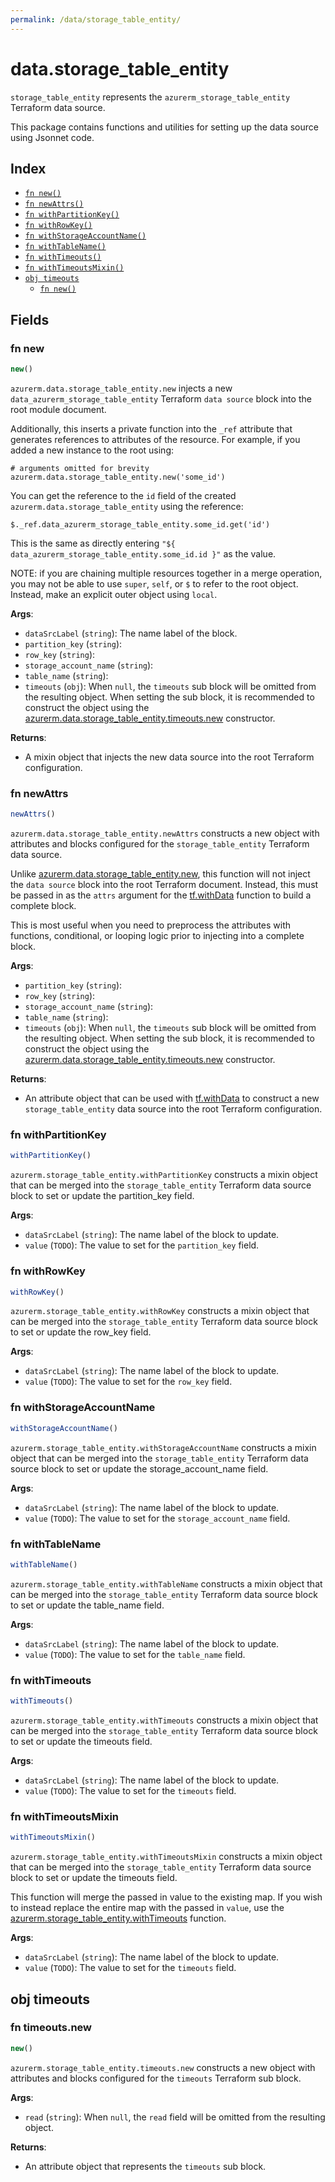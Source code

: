 ```yaml
---
permalink: /data/storage_table_entity/
---
```


# data.storage_table_entity

`storage_table_entity` represents the `azurerm_storage_table_entity` Terraform data source.



This package contains functions and utilities for setting up the data source using Jsonnet code.


## Index

* [`fn new()`](#fn-new)
* [`fn newAttrs()`](#fn-newattrs)
* [`fn withPartitionKey()`](#fn-withpartitionkey)
* [`fn withRowKey()`](#fn-withrowkey)
* [`fn withStorageAccountName()`](#fn-withstorageaccountname)
* [`fn withTableName()`](#fn-withtablename)
* [`fn withTimeouts()`](#fn-withtimeouts)
* [`fn withTimeoutsMixin()`](#fn-withtimeoutsmixin)
* [`obj timeouts`](#obj-timeouts)
  * [`fn new()`](#fn-timeoutsnew)

## Fields

### fn new

```ts
new()
```


`azurerm.data.storage_table_entity.new` injects a new `data_azurerm_storage_table_entity` Terraform `data source`
block into the root module document.

Additionally, this inserts a private function into the `_ref` attribute that generates references to attributes of the
resource. For example, if you added a new instance to the root using:

    # arguments omitted for brevity
    azurerm.data.storage_table_entity.new('some_id')

You can get the reference to the `id` field of the created `azurerm.data.storage_table_entity` using the reference:

    $._ref.data_azurerm_storage_table_entity.some_id.get('id')

This is the same as directly entering `"${ data_azurerm_storage_table_entity.some_id.id }"` as the value.

NOTE: if you are chaining multiple resources together in a merge operation, you may not be able to use `super`, `self`,
or `$` to refer to the root object. Instead, make an explicit outer object using `local`.

**Args**:
  - `dataSrcLabel` (`string`): The name label of the block.
  - `partition_key` (`string`): 
  - `row_key` (`string`): 
  - `storage_account_name` (`string`): 
  - `table_name` (`string`): 
  - `timeouts` (`obj`):  When `null`, the `timeouts` sub block will be omitted from the resulting object. When setting the sub block, it is recommended to construct the object using the [azurerm.data.storage_table_entity.timeouts.new](#fn-storagetableentitytimeoutsnew) constructor.

**Returns**:
- A mixin object that injects the new data source into the root Terraform configuration.


### fn newAttrs

```ts
newAttrs()
```


`azurerm.data.storage_table_entity.newAttrs` constructs a new object with attributes and blocks configured for the `storage_table_entity`
Terraform data source.

Unlike [azurerm.data.storage_table_entity.new](#fn-storagetableentitynew), this function will not inject the `data source`
block into the root Terraform document. Instead, this must be passed in as the `attrs` argument for the
[tf.withData](https://github.com/tf-libsonnet/core/tree/main/docs#fn-withdata) function to build a complete block.

This is most useful when you need to preprocess the attributes with functions, conditional, or looping logic prior to
injecting into a complete block.

**Args**:
  - `partition_key` (`string`): 
  - `row_key` (`string`): 
  - `storage_account_name` (`string`): 
  - `table_name` (`string`): 
  - `timeouts` (`obj`):  When `null`, the `timeouts` sub block will be omitted from the resulting object. When setting the sub block, it is recommended to construct the object using the [azurerm.data.storage_table_entity.timeouts.new](#fn-storagetableentitytimeoutsnew) constructor.

**Returns**:
  - An attribute object that can be used with [tf.withData](https://github.com/tf-libsonnet/core/tree/main/docs#fn-withdata) to construct a new `storage_table_entity` data source into the root Terraform configuration.


### fn withPartitionKey

```ts
withPartitionKey()
```

`azurerm.storage_table_entity.withPartitionKey` constructs a mixin object that can be merged into the `storage_table_entity`
Terraform data source block to set or update the partition_key field.



**Args**:
  - `dataSrcLabel` (`string`): The name label of the block to update.
  - `value` (`TODO`): The value to set for the `partition_key` field.


### fn withRowKey

```ts
withRowKey()
```

`azurerm.storage_table_entity.withRowKey` constructs a mixin object that can be merged into the `storage_table_entity`
Terraform data source block to set or update the row_key field.



**Args**:
  - `dataSrcLabel` (`string`): The name label of the block to update.
  - `value` (`TODO`): The value to set for the `row_key` field.


### fn withStorageAccountName

```ts
withStorageAccountName()
```

`azurerm.storage_table_entity.withStorageAccountName` constructs a mixin object that can be merged into the `storage_table_entity`
Terraform data source block to set or update the storage_account_name field.



**Args**:
  - `dataSrcLabel` (`string`): The name label of the block to update.
  - `value` (`TODO`): The value to set for the `storage_account_name` field.


### fn withTableName

```ts
withTableName()
```

`azurerm.storage_table_entity.withTableName` constructs a mixin object that can be merged into the `storage_table_entity`
Terraform data source block to set or update the table_name field.



**Args**:
  - `dataSrcLabel` (`string`): The name label of the block to update.
  - `value` (`TODO`): The value to set for the `table_name` field.


### fn withTimeouts

```ts
withTimeouts()
```

`azurerm.storage_table_entity.withTimeouts` constructs a mixin object that can be merged into the `storage_table_entity`
Terraform data source block to set or update the timeouts field.



**Args**:
  - `dataSrcLabel` (`string`): The name label of the block to update.
  - `value` (`TODO`): The value to set for the `timeouts` field.


### fn withTimeoutsMixin

```ts
withTimeoutsMixin()
```

`azurerm.storage_table_entity.withTimeoutsMixin` constructs a mixin object that can be merged into the `storage_table_entity`
Terraform data source block to set or update the timeouts field.

This function will merge the passed in value to the existing map. If you wish
to instead replace the entire map with the passed in `value`, use the [azurerm.storage_table_entity.withTimeouts](TODO)
function.


**Args**:
  - `dataSrcLabel` (`string`): The name label of the block to update.
  - `value` (`TODO`): The value to set for the `timeouts` field.


## obj timeouts



### fn timeouts.new

```ts
new()
```


`azurerm.storage_table_entity.timeouts.new` constructs a new object with attributes and blocks configured for the `timeouts`
Terraform sub block.



**Args**:
  - `read` (`string`):  When `null`, the `read` field will be omitted from the resulting object.

**Returns**:
  - An attribute object that represents the `timeouts` sub block.
